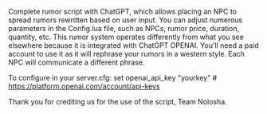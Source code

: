 Complete rumor script with ChatGPT, which allows placing an NPC to spread rumors rewritten based on user input. You can adjust numerous parameters in the Config.lua file, such as NPCs, rumor price, duration, quantity, etc. This rumor system operates differently from what you see elsewhere because it is integrated with ChatGPT OPENAI. You'll need a paid account to use it as it will rephrase your rumors in a western style. Each NPC will communicate a different phrase.

To configure in your server.cfg:
set openai_api_key "yourkey" # https://platform.openai.com/account/api-keys

Thank you for crediting us for the use of the script, Team Nolosha.